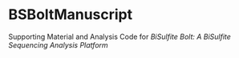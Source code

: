 # BSBoltManuscript
Supporting Material and Analysis Code for *BiSulfite Bolt: A BiSulfite Sequencing Analysis Platform*
